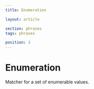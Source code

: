 ```yaml
---
title: Enumeration

layout: article

section: phrases
tags: phrases

position: 3
---
```


# Enumeration

Matcher for a set of enumerable values.
